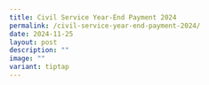 ```yaml
---
title: Civil Service Year‑End Payment 2024
permalink: /civil-service-year-end-payment-2024/
date: 2024-11-25
layout: post
description: ""
image: ""
variant: tiptap
---
```

